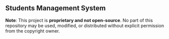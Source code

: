 ## Students Management System

**Note**: 
This project is **proprietary and not open-source**. No part of this repository may be used, modified, or distributed without explicit permission from the copyright owner.
